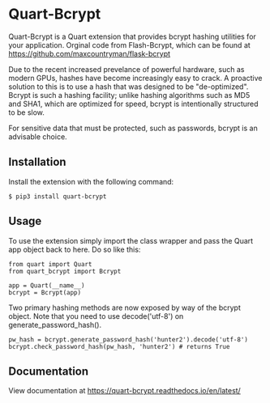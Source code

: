 # Quart-Bcrypt

Quart-Bcrypt is a Quart extension that provides bcrypt hashing utilities for
your application. Orginal code from Flash-Bcrypt, which can be found at
https://github.com/maxcountryman/flask-bcrypt

Due to the recent increased prevelance of powerful hardware, such as modern
GPUs, hashes have become increasingly easy to crack. A proactive solution to
this is to use a hash that was designed to be "de-optimized". Bcrypt is such
a hashing facility; unlike hashing algorithms such as MD5 and SHA1, which are
optimized for speed, bcrypt is intentionally structured to be slow.

For sensitive data that must be protected, such as passwords, bcrypt is an
advisable choice.

## Installation

Install the extension with the following command:

    $ pip3 install quart-bcrypt

## Usage

To use the extension simply import the class wrapper and pass the Quart app
object back to here. Do so like this:

    from quart import Quart
    from quart_bcrypt import Bcrypt
    
    app = Quart(__name__)
    bcrypt = Bcrypt(app)

Two primary hashing methods are now exposed by way of the bcrypt object. Note that you
need to use decode('utf-8') on generate_password_hash().

    pw_hash = bcrypt.generate_password_hash('hunter2').decode('utf-8')
    bcrypt.check_password_hash(pw_hash, 'hunter2') # returns True

## Documentation

View documentation at https://quart-bcrypt.readthedocs.io/en/latest/